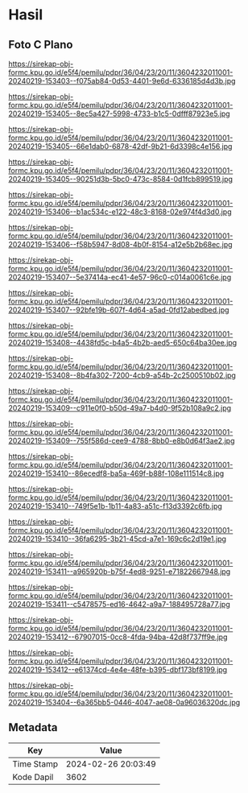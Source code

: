 # Hasil

## Foto C Plano

https://sirekap-obj-formc.kpu.go.id/e5f4/pemilu/pdpr/36/04/23/20/11/3604232011001-20240219-153403--f075ab84-0d53-4401-9e6d-6336185d4d3b.jpg

https://sirekap-obj-formc.kpu.go.id/e5f4/pemilu/pdpr/36/04/23/20/11/3604232011001-20240219-153405--8ec5a427-5998-4733-b1c5-0dfff87923e5.jpg

https://sirekap-obj-formc.kpu.go.id/e5f4/pemilu/pdpr/36/04/23/20/11/3604232011001-20240219-153405--66e1dab0-6878-42df-9b21-6d3398c4e156.jpg

https://sirekap-obj-formc.kpu.go.id/e5f4/pemilu/pdpr/36/04/23/20/11/3604232011001-20240219-153405--90251d3b-5bc0-473c-8584-0d1fcb899519.jpg

https://sirekap-obj-formc.kpu.go.id/e5f4/pemilu/pdpr/36/04/23/20/11/3604232011001-20240219-153406--b1ac534c-e122-48c3-8168-02e974f4d3d0.jpg

https://sirekap-obj-formc.kpu.go.id/e5f4/pemilu/pdpr/36/04/23/20/11/3604232011001-20240219-153406--f58b5947-8d08-4b0f-8154-a12e5b2b68ec.jpg

https://sirekap-obj-formc.kpu.go.id/e5f4/pemilu/pdpr/36/04/23/20/11/3604232011001-20240219-153407--5e37414a-ec41-4e57-96c0-c014a0061c6e.jpg

https://sirekap-obj-formc.kpu.go.id/e5f4/pemilu/pdpr/36/04/23/20/11/3604232011001-20240219-153407--92bfe19b-607f-4d64-a5ad-0fd12abedbed.jpg

https://sirekap-obj-formc.kpu.go.id/e5f4/pemilu/pdpr/36/04/23/20/11/3604232011001-20240219-153408--4438fd5c-b4a5-4b2b-aed5-650c64ba30ee.jpg

https://sirekap-obj-formc.kpu.go.id/e5f4/pemilu/pdpr/36/04/23/20/11/3604232011001-20240219-153408--8b4fa302-7200-4cb9-a54b-2c2500510b02.jpg

https://sirekap-obj-formc.kpu.go.id/e5f4/pemilu/pdpr/36/04/23/20/11/3604232011001-20240219-153409--c911e0f0-b50d-49a7-b4d0-9f52b108a9c2.jpg

https://sirekap-obj-formc.kpu.go.id/e5f4/pemilu/pdpr/36/04/23/20/11/3604232011001-20240219-153409--755f586d-cee9-4788-8bb0-e8b0d64f3ae2.jpg

https://sirekap-obj-formc.kpu.go.id/e5f4/pemilu/pdpr/36/04/23/20/11/3604232011001-20240219-153410--86ecedf8-ba5a-469f-b88f-108e111514c8.jpg

https://sirekap-obj-formc.kpu.go.id/e5f4/pemilu/pdpr/36/04/23/20/11/3604232011001-20240219-153410--749f5e1b-1b11-4a83-a51c-f13d3392c6fb.jpg

https://sirekap-obj-formc.kpu.go.id/e5f4/pemilu/pdpr/36/04/23/20/11/3604232011001-20240219-153410--36fa6295-3b21-45cd-a7e1-169c6c2d19e1.jpg

https://sirekap-obj-formc.kpu.go.id/e5f4/pemilu/pdpr/36/04/23/20/11/3604232011001-20240219-153411--a965920b-b75f-4ed8-9251-e71822667948.jpg

https://sirekap-obj-formc.kpu.go.id/e5f4/pemilu/pdpr/36/04/23/20/11/3604232011001-20240219-153411--c5478575-ed16-4642-a9a7-188495728a77.jpg

https://sirekap-obj-formc.kpu.go.id/e5f4/pemilu/pdpr/36/04/23/20/11/3604232011001-20240219-153412--67907015-0cc8-4fda-94ba-42d8f737ff9e.jpg

https://sirekap-obj-formc.kpu.go.id/e5f4/pemilu/pdpr/36/04/23/20/11/3604232011001-20240219-153412--e61374cd-4e4e-48fe-b395-dbf173bf8199.jpg

https://sirekap-obj-formc.kpu.go.id/e5f4/pemilu/pdpr/36/04/23/20/11/3604232011001-20240219-153404--6a365bb5-0446-4047-ae08-0a96036320dc.jpg


## Metadata

| Key        | Value               |
| ---------- | ------------------- |
| Time Stamp | 2024-02-26 20:03:49 |
| Kode Dapil | 3602                |



